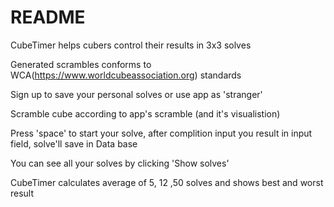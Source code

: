 # README

CubeTimer helps cubers control their results in 3x3 solves

Generated scrambles conforms to WCA(https://www.worldcubeassociation.org) standards

Sign up to save your personal solves or use app as 'stranger'

Scramble cube according to app's scramble (and it's visualistion)

Press 'space' to start your solve, after complition input you result in input field, solve'll save in Data base

You can see all your solves by clicking 'Show solves'

CubeTimer calculates average of 5, 12 ,50 solves and shows best and worst result
